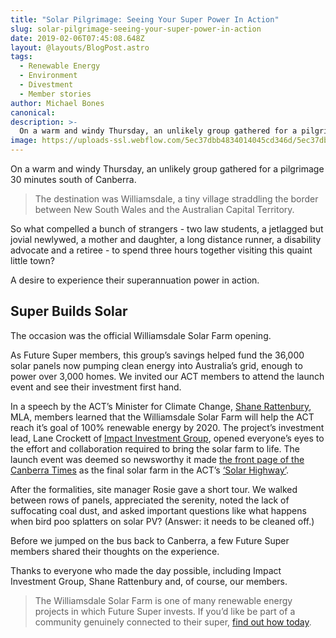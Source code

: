 ```yaml
---
title: "Solar Pilgrimage: Seeing Your Super Power In Action"
slug: solar-pilgrimage-seeing-your-super-power-in-action
date: 2019-02-06T07:45:08.648Z
layout: @layouts/BlogPost.astro
tags:
  - Renewable Energy
  - Environment
  - Divestment
  - Member stories
author: Michael Bones
canonical:
description: >-
  On a warm and windy Thursday, an unlikely group gathered for a pilgrimage 30 minutes south of Canberra.
image: https://uploads-ssl.webflow.com/5ec37dbb4834014045cd346d/5ec37dbc483401a5cfcd3d8b_Williamsdale-solar_main%20(1).png
---
```


On a warm and windy Thursday, an unlikely group gathered for a pilgrimage 30 minutes south of Canberra.

> The destination was Williamsdale, a tiny village straddling the border between New South Wales and the Australian Capital Territory.

So what compelled a bunch of strangers - two law students, a jetlagged but jovial newlywed, a mother and daughter, a long distance runner, a disability advocate and a retiree - to spend three hours together visiting this quaint little town?

A desire to experience their superannuation power in action.

## **Super Builds Solar**

The occasion was the official Williamsdale Solar Farm opening.

As Future Super members, this group’s savings helped fund the 36,000 solar panels now pumping clean energy into Australia’s grid, enough to power over 3,000 homes. We invited our ACT members to attend the launch event and see their investment first hand.

In a speech by the ACT’s Minister for Climate Change, [Shane Rattenbury](https://greens.org.au/act/shane-rattenbury), MLA, members learned that the Williamsdale Solar Farm will help the ACT reach it’s goal of 100% renewable energy by 2020. The project’s investment lead, Lane Crockett of [Impact Investment Group](http://www.impact-group.com.au/), opened everyone’s eyes to the effort and collaboration required to bring the solar farm to life. The launch event was deemed so newsworthy it made [the front page of the Canberra Times](http://www.canberratimes.com.au/act-news/government-unveils-36000-new-solar-panels-at-williamsdale-20171004-gyu8z8.html) as the final solar farm in the ACT’s [‘Solar Highway’](http://www.canberratimes.com.au/act-news/check-out-canberras-first-solar-highway-20170203-gu4ubg.html).

After the formalities, site manager Rosie gave a short tour. We walked between rows of panels, appreciated the serenity, noted the lack of suffocating coal dust, and asked important questions like what happens when bird poo splatters on solar PV? (Answer: it needs to be cleaned off.)

Before we jumped on the bus back to Canberra, a few Future Super members shared their thoughts on the experience.

Thanks to everyone who made the day possible, including Impact Investment Group, Shane Rattenbury and, of course, our members.

> The Williamsdale Solar Farm is one of many renewable energy projects in which Future Super invests. If you’d like be part of a community genuinely connected to their super, [find out how today](/archived/join-future-super-old1).
